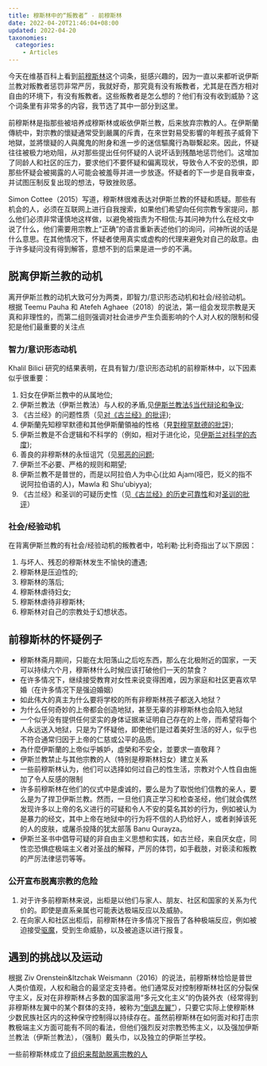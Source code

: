 ```yaml
---
title: 穆斯林中的“叛教者” - 前穆斯林
date: 2022-04-20T21:46:04+08:00
updated: 2022-04-20
taxonomies:
  categories:
    - Articles
---
```


今天在维基百科上看到[前穆斯林](https://en.wikipedia.org/wiki/Ex-Muslims)这个词条，挺感兴趣的，因为一直以来都听说伊斯兰教对叛教者惩罚非常严厉，我就好奇，那究竟有没有叛教者，尤其是在西方相对自由的环境下，有没有叛教者。这些叛教者是怎么想的？他们有没有收到威胁？这个词条里有非常多的内容，我节选了其中一部分到这里。

<!-- more -->

前穆斯林是指那些被培养成穆斯林或皈依伊斯兰教，后来放弃宗教的人。在伊斯蘭傳統中，對宗教的懷疑通常受到嚴厲的斥責，在來世對易受影響的年輕孩子威脅下地獄，並將懷疑的人與魔鬼的附身和進一步的迷信驅魔行為聯繫起來。因此，怀疑往往被极力地劝阻，从对那些提出任何怀疑的人说坏话到残酷地惩罚他们。这增加了同龄人和社区的压力，要求他们不要怀疑和偏离现状，导致令人不安的恐惧，即那些怀疑会被揭露的人可能会被羞辱并进一步放逐。怀疑者的下一步是自我审查，并试图压制反复出现的想法，导致挫败感。

Simon Cottee（2015）写道，穆斯林很难表达对伊斯兰教的怀疑和质疑。那些有机会的人，必须在互联网上进行自我搜索，如果他们希望向任何宗教专家提问，那么他们必须非常谨慎地这样做，以避免被指责为不相信;与其问神为什么在经文中说了什么，他们需要用宗教上“正确”的语言重新表述他们的询问，问神所说的话是什么意思。在其他情况下，怀疑者使用真实或虚构的代理来避免对自己的敌意。由于许多疑问没有得到解答，意想不到的后果是进一步的不满。

## 脱离伊斯兰教的动机

离开伊斯兰教的动机大致可分为两类，即智力/意识形态动机和社会/经验动机。 根据 Teemu Pauha 和 Atefeh Aghaee（2018）的说法，第一组会发现宗教是天真和非理性的，而第二组则强调对社会进步产生负面影响的个人对人权的限制和侵犯是他们最重要的关注点

### 智力/意识形态动机

Khalil Bilici 研究的结果表明，在具有智力/意识形态动机的前穆斯林中，以下因素似乎很重要：

1. 妇女在伊斯兰教中的从属地位;
1. 伊斯兰教法（伊斯兰教法）与人权的矛盾,见[伊斯兰教法§当代辩论和争议](https://en.wikipedia.org/wiki/Sharia#Contemporary_debates_and_controversies);
1. 《古兰经》的问题性质（见[对《古兰经》的批评](https://en.wikipedia.org/wiki/Criticism_of_the_Quran));
1. 伊斯蘭先知穆罕默德和其他伊斯蘭領袖的性格（見[對穆罕默德的批評](https://en.wikipedia.org/wiki/Criticism_of_Muhammad));
1. 伊斯兰教是不合逻辑和不科学的（例如，相对于进化论，见[伊斯兰对科学的态度](https://en.wikipedia.org/wiki/Islamic_attitudes_towards_science));
1. 善良的非穆斯林的永恒诅咒（见[邪恶的问题](https://en.wikipedia.org/wiki/Problem_of_evil）);
1. 伊斯兰不必要、严格的规则和期望;
1. 伊斯兰教不是普世的，而是以阿拉伯人为中心(比如 Ajam(哑巴，贬义的指不说阿拉伯语的人)，Mawla 和 Shu'ubiyya);
1. 《古兰经》和圣训的可疑历史性（见[《古兰经》的历史可靠性](https://en.wikipedia.org/wiki/Historical_reliability_of_the_Quran)和对[圣训的批评](https://en.wikipedia.org/wiki/Criticism_of_hadith)）

### 社会/经验动机

在背离伊斯兰教的有社会/经验动机的叛教者中，哈利勒·比利奇指出了以下原因：

1. 与坏人、残忍的穆斯林发生不愉快的遭遇;
1. 穆斯林是压迫性的;
1. 穆斯林的落后;
1. 穆斯林虐待妇女;
1. 穆斯林虐待非穆斯林;
1. 穆斯林对自己的宗教处于幻想状态。

## 前穆斯林的怀疑例子

- 穆斯林斋月期间，只能在太阳落山之后吃东西，那么在北极附近的国家，一天可以持续六个月，穆斯林什么时候应该打破他们一天的禁食？
- 在许多情况下，继续接受教育对女性来说变得困难，因为家庭和社区更喜欢早婚（在许多情况下是强迫婚姻）
- 如此伟大的真主为什么要将学校的所有非穆斯林孩子都送入地狱？
- 为什么任何奇妙的上帝都会创造地狱，甚至无辜的非穆斯林也会陷入地狱
- 一个似乎没有提供任何坚实的身体证据来证明自己存在的上帝，而希望将每个人永远送入地狱，只是为了怀疑他，即使他们是过着美好生活的好人，似乎也不符合通常归因于上帝的仁慈或公平的品质。
- 為什麼伊斯蘭的上帝似乎嫉妒，虛榮和不安全，並要求一直敬拜？
- 伊斯兰教禁止与其他宗教的人（特别是穆斯林妇女）建立关系
- 一些前穆斯林认为，他们可以选择如何过自己的性生活，宗教对个人性自由施加了令人反感的限制
- 许多前穆斯林在他们的仪式中是虔诚的，要么是为了取悦他们信教的亲人，要么是为了捍卫伊斯兰教。然而，一旦他们真正学习和检查圣经，他们就会偶然发现许多以上帝的名义进行的可疑和令人不安的莫名其妙的行为，例如被认为是暴力的经文，其中上帝在地狱中的行为将不信的人扔给好人，或者剥掉该死的人的皮肤，或屠杀投降的犹太部落 Banu Qurayza。
- 伊斯兰圣书中倡导可疑的非自由主义思想和实践，如古兰经，来自厌女症，同性恋恐惧症极端主义者对圣战的解释，严厉的体罚，如手截肢，对亵渎和叛教的严厉法律惩罚等等。

### 公开宣布脱离宗教的危险

1. 对于许多前穆斯林来说，出柜是以他们与家人、朋友、社区和国家的关系为代价的。即使是直系亲属也可能表达极端反应以及威胁。
1. 在向家人和社区出柜后，前穆斯林在许多情况下报告了各种极端反应，例如被迫接受[驱魔](https://en.wikipedia.org/wiki/Spirit_possession_and_exorcism_in_Islam)，受到生命威胁，以及被追逐以进行报复。

## 遇到的挑战以及运动

根据 Ziv Orenstein&Itzchak Weismann（2016）的说法，前穆斯林恰恰是普世人类价值观，人权和融合的最坚定支持者。他们通常反对控制穆斯林社区的分裂保守主义，反对在非穆斯林占多数的国家滥用“多元文化主义”的伪装外衣（经常得到非穆斯林左翼中的某个群体的支持，被称为[“倒退左翼”](https://en.wikipedia.org/wiki/Regressive_left)），只要它实际上使穆斯林少数民族社区内的这种保守控制得以持续存在。虽然前穆斯林在如何面对和打击宗教极端主义方面可能有不同的看法，但他们强烈反对宗教恐怖主义，以及强加伊斯兰教法（伊斯兰教法），（强制）戴头巾，以及独立的伊斯兰学校。

一些前穆斯林成立了[组织来帮助脱离宗教的人](<https://en.wikipedia.org/wiki/Ex-Muslims#Rise_of_European_ex-Muslim_councils_(2007)>)
